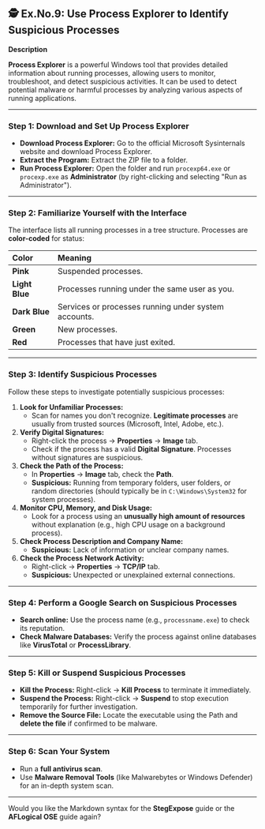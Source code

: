 ## 🕵️ Ex.No.9: Use Process Explorer to Identify Suspicious Processes

**Description**

**Process Explorer** is a powerful Windows tool that provides detailed information about running processes, allowing users to monitor, troubleshoot, and detect suspicious activities. It can be used to detect potential malware or harmful processes by analyzing various aspects of running applications.

---

### Step 1: Download and Set Up Process Explorer

* **Download Process Explorer:**
    Go to the official Microsoft Sysinternals website and download Process Explorer.
* **Extract the Program:**
    Extract the ZIP file to a folder.
* **Run Process Explorer:**
    Open the folder and run `procexp64.exe` or `procexp.exe` as **Administrator** (by right-clicking and selecting "Run as Administrator").

---

### Step 2: Familiarize Yourself with the Interface

The interface lists all running processes in a tree structure. Processes are **color-coded** for status:

| Color | Meaning |
| :--- | :--- |
| **Pink** | Suspended processes. |
| **Light Blue** | Processes running under the same user as you. |
| **Dark Blue** | Services or processes running under system accounts. |
| **Green** | New processes. |
| **Red** | Processes that have just exited. |

---

### Step 3: Identify Suspicious Processes

Follow these steps to investigate potentially suspicious processes:

1.  **Look for Unfamiliar Processes:**
    * Scan for names you don't recognize. **Legitimate processes** are usually from trusted sources (Microsoft, Intel, Adobe, etc.).
2.  **Verify Digital Signatures:**
    * Right-click the process $\rightarrow$ **Properties** $\rightarrow$ **Image** tab.
    * Check if the process has a valid **Digital Signature**. Processes without signatures are suspicious.
3.  **Check the Path of the Process:**
    * In **Properties** $\rightarrow$ **Image** tab, check the **Path**.
    * **Suspicious:** Running from temporary folders, user folders, or random directories (should typically be in `C:\Windows\System32` for system processes).
4.  **Monitor CPU, Memory, and Disk Usage:**
    * Look for a process using an **unusually high amount of resources** without explanation (e.g., high CPU usage on a background process).
5.  **Check Process Description and Company Name:**
    * **Suspicious:** Lack of information or unclear company names.
6.  **Check the Process Network Activity:**
    * Right-click $\rightarrow$ **Properties** $\rightarrow$ **TCP/IP** tab.
    * **Suspicious:** Unexpected or unexplained external connections.

---

### Step 4: Perform a Google Search on Suspicious Processes

* **Search online:** Use the process name (e.g., `processname.exe`) to check its reputation.
* **Check Malware Databases:** Verify the process against online databases like **VirusTotal** or **ProcessLibrary**.

---

### Step 5: Kill or Suspend Suspicious Processes

* **Kill the Process:**
    Right-click $\rightarrow$ **Kill Process** to terminate it immediately.
* **Suspend the Process:**
    Right-click $\rightarrow$ **Suspend** to stop execution temporarily for further investigation.
* **Remove the Source File:**
    Locate the executable using the Path and **delete the file** if confirmed to be malware.

---

### Step 6: Scan Your System

* Run a **full antivirus scan**.
* Use **Malware Removal Tools** (like Malwarebytes or Windows Defender) for an in-depth system scan.

***

Would you like the Markdown syntax for the **StegExpose** guide or the **AFLogical OSE** guide again?
